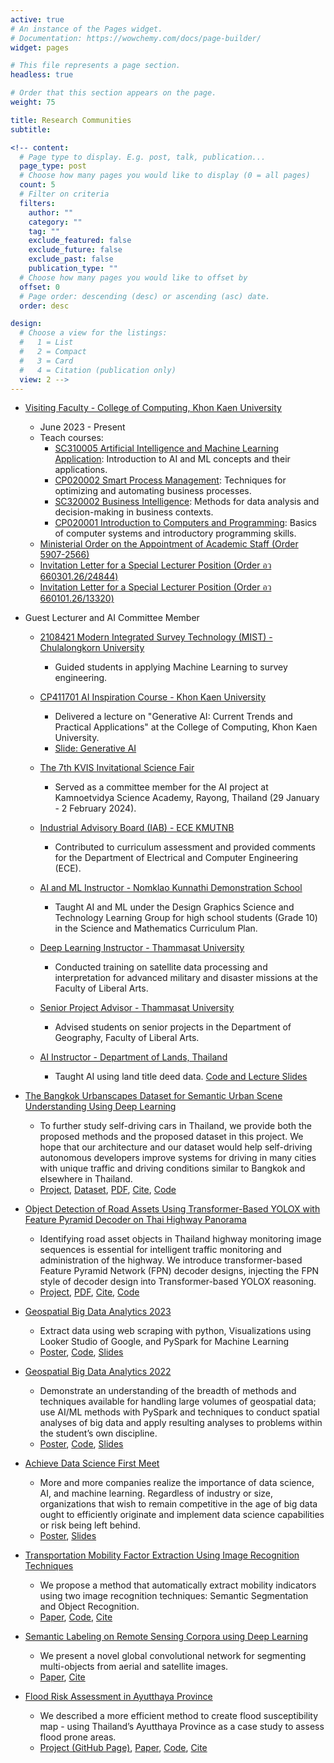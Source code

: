 ```yaml
---
active: true
# An instance of the Pages widget.
# Documentation: https://wowchemy.com/docs/page-builder/
widget: pages

# This file represents a page section.
headless: true

# Order that this section appears on the page.
weight: 75

title: Research Communities
subtitle:

<!-- content:
  # Page type to display. E.g. post, talk, publication...
  page_type: post
  # Choose how many pages you would like to display (0 = all pages)
  count: 5
  # Filter on criteria
  filters:
    author: ""
    category: ""
    tag: ""
    exclude_featured: false
    exclude_future: false
    exclude_past: false
    publication_type: ""
  # Choose how many pages you would like to offset by
  offset: 0
  # Page order: descending (desc) or ascending (asc) date.
  order: desc

design:
  # Choose a view for the listings:
  #   1 = List
  #   2 = Compact
  #   3 = Card
  #   4 = Citation (publication only)
  view: 2 -->
---
```


* [Visiting Faculty - College of Computing, Khon Kaen University](https://kaopanboonyuen.github.io/files/panboonyuen_kku.pdf)
  * June 2023 - Present
  * Teach courses:
    * [SC310005 Artificial Intelligence and Machine Learning Application](https://github.com/kaopanboonyuen/SC310005_ArtificialIntelligence_2023s1): Introduction to AI and ML concepts and their applications.
    * [CP020002 Smart Process Management](https://github.com/kaopanboonyuen/CP020002_SmartProcessManagement_2024s1): Techniques for optimizing and automating business processes.
    * [SC320002 Business Intelligence](https://github.com/kaopanboonyuen/CS101): Methods for data analysis and decision-making in business contexts.
    * [CP020001 Introduction to Computers and Programming](https://github.com/kaopanboonyuen/CP020001_ComputerProgramming_2023s1): Basics of computer systems and introductory programming skills.
  * [Ministerial Order on the Appointment of Academic Staff (Order 5907-2566)](https://kaopanboonyuen.github.io/files/panboonyuen_kku.pdf)
  * [Invitation Letter for a Special Lecturer Position (Order อว 660301.26/24844)](https://kaopanboonyuen.github.io/files/panboonyuen_kku_ai.pdf)
  * [Invitation Letter for a Special Lecturer Position (Order อว 660101.26/13320)](https://kaopanboonyuen.github.io/files/panboonyuen_kku_spm.pdf)

* Guest Lecturer and AI Committee Member
  * [2108421 Modern Integrated Survey Technology (MIST) - Chulalongkorn University](https://kaopanboonyuen.github.io/files/invitation_letters/Invitation_toSurvey_CU_2023.pdf)
    * Guided students in applying Machine Learning to survey engineering.

  * [CP411701 AI Inspiration Course - Khon Kaen University](https://kaopanboonyuen.github.io/files/panboonyuen_kku_ai_inspiration.pdf)
    * Delivered a lecture on "Generative AI: Current Trends and Practical Applications" at the College of Computing, Khon Kaen University.
    * [Slide: Generative AI](https://kaopanboonyuen.github.io/blog/2024-08-02-generative-ai-current-trends-and-practical-applications/)

  * [The 7th KVIS Invitational Science Fair](https://kaopanboonyuen.github.io/files/invitation_letters/KVIS_Science_Fair_2024_Panboonyuen.pdf)
    * Served as a committee member for the AI project at Kamnoetvidya Science Academy, Rayong, Thailand (29 January - 2 February 2024).

  * [Industrial Advisory Board (IAB) - ECE KMUTNB](https://kaopanboonyuen.github.io/files/invitation_letters/Invitation_toKMUTNB_asIAB.pdf)
    * Contributed to curriculum assessment and provided comments for the Department of Electrical and Computer Engineering (ECE).

  * [AI and ML Instructor - Nomklao Kunnathi Demonstration School](https://kaopanboonyuen.github.io/files/invitation_letters/Invitation_toKunnatee_AI_2021.pdf)
    * Taught AI and ML under the Design Graphics Science and Technology Learning Group for high school students (Grade 10) in the Science and Mathematics Curriculum Plan.

  * [Deep Learning Instructor - Thammasat University](https://kaopanboonyuen.github.io/files/invitation_letters/Invitation_toThammasat_AI_2023.pdf)
    * Conducted training on satellite data processing and interpretation for advanced military and disaster missions at the Faculty of Liberal Arts.

  * [Senior Project Advisor - Thammasat University](https://kaopanboonyuen.github.io/files/invitation_letters/Invitation_toThammasat_AI_Projects_2022.pdf)
    * Advised students on senior projects in the Department of Geography, Faculty of Liberal Arts.

  * [AI Instructor - Department of Lands, Thailand](https://kaopanboonyuen.github.io/files/invitation_letters/Invitation_toLandDept_AI_2024.pdf)
    * Taught AI using land title deed data. [Code and Lecture Slides](https://github.com/kaopanboonyuen/ai_for_dept_of_lands)

* [The Bangkok Urbanscapes Dataset for Semantic Urban Scene Understanding Using Deep Learning](https://kaopanboonyuen.github.io/bkkurbanscapes)
  * To further study self-driving cars in Thailand, we provide both the proposed methods and the proposed dataset in this project. We hope that our architecture and our dataset would help self-driving autonomous developers improve systems for driving in many cities with unique traffic and driving conditions similar to Bangkok and elsewhere in Thailand.
  * [Project](https://kaopanboonyuen.github.io/bkkurbanscapes), [Dataset](https://www.cityscapes-dataset.com/), [PDF](https://ieeexplore.ieee.org/document/9779212), [Cite](https://kaopanboonyuen.github.io/files/citation/kao_phd_chula.txt), [Code](https://github.com/kaopanboonyuen/bkkurbanscapes)

* [Object Detection of Road Assets Using Transformer-Based YOLOX with Feature Pyramid Decoder on Thai Highway Panorama](https://www.mdpi.com/2078-2489/13/1/5)
  * Identifying road asset objects in Thailand highway monitoring image sequences is essential for intelligent traffic monitoring and administration of the highway. We introduce transformer-based Feature Pyramid Network (FPN) decoder designs, injecting the FPN style of decoder design into Transformer-based YOLOX reasoning.
  * [Project](https://www.mdpi.com/2078-2489/13/1/5), [PDF](https://www.mdpi.com/2078-2489/13/1/5/pdf?version=1640592615), [Cite](https://kaopanboonyuen.github.io/files/citation/kao_phd_chula.txt), [Code](https://github.com/kaopanboonyuen/)

* [Geospatial Big Data Analytics 2023](https://kaopanboonyuen.github.io/files/talks/panboonyuen_Geospatial_Big_Data_Analytics_2023.jpg)
  * Extract data using web scraping with python, Visualizations using Looker Studio of Google, and PySpark for Machine Learning
  * [Poster](https://kaopanboonyuen.github.io/files/talks/panboonyuen_Geospatial_Big_Data_Analytics_2023.jpg), [Code](https://github.com/kaopanboonyuen/GISTDA2023/tree/main/code), [Slides](https://github.com/kaopanboonyuen/GISTDA2023/tree/main/lecture_slides)

* [Geospatial Big Data Analytics 2022](https://kaopanboonyuen.github.io/files/talks/panboonyuen_Geospatial_Big_Data_Analytics_2022.jpeg)
  * Demonstrate an understanding of the breadth of methods and techniques available for handling large volumes of geospatial data; use AI/ML methods with PySpark and techniques to conduct spatial analyses of big data and apply resulting analyses to problems within the student’s own discipline.
  * [Poster](https://kaopanboonyuen.github.io/files/talks/panboonyuen_Geospatial_Big_Data_Analytics_2022.jpeg), [Code](https://github.com/kaopanboonyuen/GISTDA2022/tree/main/code), [Slides](https://github.com/kaopanboonyuen/GISTDA2022/tree/main/lecture_slides)

* [Achieve Data Science First Meet](https://kaopanboonyuen.github.io/files/talks/panboonyuen_data_science_talk.jpeg)
  * More and more companies realize the importance of data science, AI, and machine learning. Regardless of industry or size, organizations that wish to remain competitive in the age of big data ought to efficiently originate and implement data science capabilities or risk being left behind.
  * [Poster](https://kaopanboonyuen.github.io/files/talks/panboonyuen_data_science_talk.jpeg), [Slides](https://kaopanboonyuen.github.io/files/talks/panboonyuen_talks_2020.pdf)

* [Transportation Mobility Factor Extraction Using Image Recognition Techniques](https://github.com/kaopanboonyuen/TransportationMobilityFactorExtraction)
  * We propose a method that automatically extract mobility indicators using two image recognition techniques: Semantic Segmentation and Object Recognition.
  * [Paper](https://ieeexplore.ieee.org/document/9018796), [Code](https://github.com/kaopanboonyuen/TransportationMobilityFactorExtraction), [Cite](https://kaopanboonyuen.github.io/files/citation/kao_phd_chula.txt)

* [Semantic Labeling on Remote Sensing Corpora using Deep Learning](https://github.com/kaopanboonyuen/SemanticLabelingOnRemoteSensingCorpora)
  * We present a novel global convolutional network for segmenting multi-objects from aerial and satellite images.
  * [Paper](https://www.mdpi.com/2078-2489/13/1/5), [Cite](https://kaopanboonyuen.github.io/files/citation/kao_phd_chula.txt)

* [Flood Risk Assessment in Ayutthaya Province](https://kaopanboonyuen.github.io/rainfall-prediction-a-machine-learning-approach)
  * We described a more efficient method to create flood susceptibility map - using Thailand’s Ayutthaya Province as a case study to assess flood prone areas.
  * [Project (GitHub Page)](https://kaopanboonyuen.github.io/rainfall-prediction-a-machine-learning-approach), [Paper](https://tis.wu.ac.th/index.php/tis/article/view/2038), [Code](https://github.com/kaopanboonyuen/rainfall-prediction-a-machine-learning-approach), [Cite](https://kaopanboonyuen.github.io/files/citation/kao_phd_chula.txt)